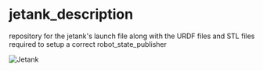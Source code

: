 # jetank_description
repository for the jetank's  launch file along with the URDF files and STL files required to setup a correct robot_state_publisher

![Jetank](https://www.waveshare.com/media/catalog/product/cache/1/image/800x800/9df78eab33525d08d6e5fb8d27136e95/j/e/jetank-ai-kit-1.jpg)
